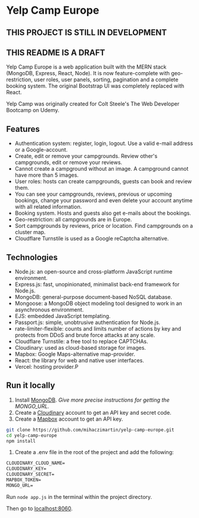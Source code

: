 # Yelp Camp Europe

## THIS PROJECT IS STILL IN DEVELOPMENT

## THIS README IS A DRAFT

Yelp Camp Europe is a web application built with the MERN stack (MongoDB, Express, React, Node). It is now feature-complete with geo-restriction, user roles, user panels, sorting, pagination and a complete booking system. The original Bootstrap UI was completely replaced with React.

Yelp Camp was originally created for Colt Steele's The Web Developer Bootcamp on Udemy.

## Features

- Authentication system: register, login, logout. Use a valid e-mail address or a Google-account.
- Create, edit or remove your campgrounds. Review other's campgrounds, edit or remove your reviews.
- Cannot create a campground without an image. A campground cannot have more than 5 images.
- User roles: hosts can create campgrounds, guests can book and review them.
- You can see your campgrounds, reviews, previous or upcoming bookings, change your password and even delete your account anytime with all related information.
- Booking system. Hosts and guests also get e-mails about the bookings.
- Geo-restriction: all campgrounds are in Europe.
- Sort campgrounds by reviews, price or location. Find campgrounds on a cluster map.
- Cloudflare Turnstile is used as a Google reCaptcha alternative.

## Technologies

- Node.js: an open-source and cross-platform JavaScript runtime environment.
- Express.js: fast, unopinionated, minimalist back-end framework for Node.js.
- MongoDB: general-purpose document-based NoSQL database.
- Mongoose: a MongoDB object modeling tool designed to work in an asynchronous environment.
- EJS: embedded JavaScript templating.
- Passport.js: simple, unobtrusive authentication for Node.js.
- rate-limiter-flexible: counts and limits number of actions by key and protects from DDoS and brute force attacks at any scale.
- Cloudflare Turnstile: a free tool to replace CAPTCHAs.
- Cloudinary: used as cloud-based storage for images.
- Mapbox: Google Maps-alternative map-provider.
- React: the library for web and native user interfaces.
- Vercel: hosting provider.P

## Run it locally

1. Install [MongoDB](https://www.mongodb.com/). <em>Give more precise instructions for getting the MONGO_URL.</em>
2. Create a [Cloudinary](https://cloudinary.com/) account to get an API key and secret code.
3. Create a [Mapbox](https://www.mapbox.com/) account to get an API key.

```sh
git clone https://github.com/mihaczimartin/yelp-camp-europe.git
cd yelp-camp-europe
npm install
```

1. Create a .env file in the root of the project and add the following:

```md
CLOUDINARY_CLOUD_NAME=
CLOUDINARY_KEY=
CLOUDINARY_SECRET=
MAPBOX_TOKEN=
MONGO_URL=
```

Run `node app.js` in the terminal within the project directory.

Then go to [localhost:8060](http://localhost:8060/).
